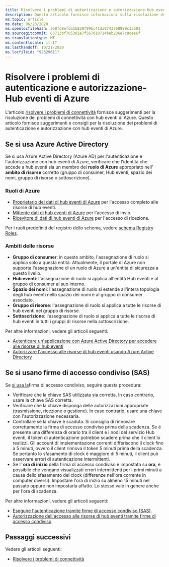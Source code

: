 ```yaml
---
title: Risolvere i problemi di autenticazione e autorizzazione-Hub eventi di Azure
description: Questo articolo fornisce informazioni sulla risoluzione dei problemi di autenticazione e autorizzazione con hub eventi di Azure.
ms.topic: article
ms.date: 06/23/2020
ms.openlocfilehash: 368fd8efda1b828f99bc41da0743768989c1a601
ms.sourcegitcommit: 03713bf705301e7f567010714beb236e7c8cee6f
ms.translationtype: MT
ms.contentlocale: it-IT
ms.lasthandoff: 10/21/2020
ms.locfileid: "92329611"
---
```

# <a name="troubleshoot-authentication-and-authorization-issues---azure-event-hubs"></a>Risolvere i problemi di autenticazione e autorizzazione-Hub eventi di Azure
L'articolo [risolvere i problemi di connettività](troubleshooting-guide.md) fornisce suggerimenti per la risoluzione dei problemi di connettività con hub eventi di Azure. Questo articolo fornisce suggerimenti e consigli per la risoluzione dei problemi di autenticazione e autorizzazione con hub eventi di Azure. 

## <a name="if-you-are-using-azure-active-directory"></a>Se si usa Azure Active Directory
Se si usa Azure Active Directory (Azure AD) per l'autenticazione e l'autorizzazione con hub eventi di Azure, verificare che l'identità che accede a hub eventi sia un membro del **ruolo di Azure** appropriato nell' **ambito di risorse** corretto (gruppo di consumer, Hub eventi, spazio dei nomi, gruppo di risorse o sottoscrizione).

### <a name="azure-roles"></a>Ruoli di Azure
- [Proprietario dei dati di hub eventi di Azure](../role-based-access-control/built-in-roles.md#azure-event-hubs-data-owner) per l'accesso completo alle risorse di hub eventi.
- [Mittente dati di hub eventi di Azure](../role-based-access-control/built-in-roles.md#azure-event-hubs-data-receiver) per l'accesso di invio.
- [Ricevitore di dati di hub eventi di Azure](../role-based-access-control/built-in-roles.md#azure-event-hubs-data-sender) per l'accesso di ricezione.

Per i ruoli predefiniti del registro dello schema, vedere [schema Registry Roles](schema-registry-overview.md#azure-role-based-access-control).

### <a name="resource-scopes"></a>Ambiti delle risorse
- **Gruppo di consumer**: in questo ambito, l'assegnazione di ruolo si applica solo a questa entità. Attualmente, il portale di Azure non supporta l'assegnazione di un ruolo di Azure a un'entità di sicurezza a questo livello. 
- **Hub eventi**: l'assegnazione di ruolo si applica all'entità Hub eventi e al gruppo di consumer al suo interno.
- **Spazio dei nomi**: l'assegnazione di ruolo si estende all'intera topologia degli hub eventi nello spazio dei nomi e al gruppo di consumer associato.
- **Gruppo di risorse**: l'assegnazione di ruolo si applica a tutte le risorse di hub eventi nel gruppo di risorse.
- **Sottoscrizione**: l'assegnazione di ruolo si applica a tutte le risorse di hub eventi in tutti i gruppi di risorse nella sottoscrizione.

Per altre informazioni, vedere gli articoli seguenti:

- [Autenticare un'applicazione con Azure Active Directory per accedere alle risorse di hub eventi](authenticate-application.md)
- [Autorizzare l'accesso alle risorse di hub eventi usando Azure Active Directory](authorize-access-azure-active-directory.md)

## <a name="if-you-are-using-shared-access-signatures-sas"></a>Se si usano firme di accesso condiviso (SAS)
Se [si usa la](authenticate-shared-access-signature.md)firma di accesso condiviso, seguire questa procedura: 

- Verificare che la chiave SAS utilizzata sia corretta. In caso contrario, usare la chiave SAS corretta.
- Verificare che la chiave disponga delle autorizzazioni appropriate (trasmissione, ricezione o gestione). In caso contrario, usare una chiave con l'autorizzazione necessaria. 
- Controllare se la chiave è scaduta. Si consiglia di rinnovare correttamente la firma di accesso condiviso prima della scadenza. Se è presente una differenza di orario tra il client e i nodi del servizio Hub eventi, il token di autenticazione potrebbe scadere prima che il client lo realizzi. Gli account di implementazione correnti differiscono il clock fino a 5 minuti, ovvero il client rinnova il token 5 minuti prima della scadenza. Se pertanto lo sfasamento di clock è maggiore di 5 minuti, il client può osservare errori di autenticazione intermittenti.
- Se l' **ora di inizio** della firma di accesso condiviso è impostata su **ora**, è possibile che vengano visualizzati errori intermittenti per i primi minuti a causa dello sfasamento del clock (differenze nell'ora corrente in computer diversi). Impostare l'ora di inizio su almeno 15 minuti nel passato oppure non impostarla affatto. Lo stesso vale in genere anche per l'ora di scadenza. 

Per altre informazioni, vedere gli articoli seguenti: 

- [Eseguire l'autenticazione tramite firme di accesso condiviso (SAS)](authenticate-shared-access-signature.md). 
- [Autorizzazione dell'accesso alle risorse di hub eventi tramite firme di accesso condiviso](authorize-access-shared-access-signature.md)

## <a name="next-steps"></a>Passaggi successivi

Vedere gli articoli seguenti:

* [Risolvere i problemi di connettività](troubleshooting-guide.md)
